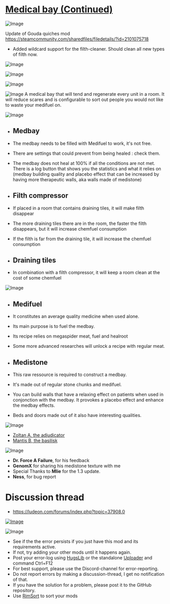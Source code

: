 # [Medical bay (Continued)]()

![Image](https://i.imgur.com/buuPQel.png)

Update of Gouda quiches mod https://steamcommunity.com/sharedfiles/filedetails/?id=2101075718

- Added wildcard support for the filth-cleaner. Should clean all new types of filth now.

![Image](https://i.imgur.com/pufA0kM.png)
	
![Image](https://i.imgur.com/Z4GOv8H.png)

![Image](https://i.imgur.com/9Bu9Lem.png)

![Image](https://vignette.wikia.nocookie.net/ftl/images/0/0f/MedbayCircle.png/revision/latest?cb=20150924212116) A medical bay that will tend and regenerate every unit in a room. It will reduce scares and is configurable to sort out people you would not like to waste your medifuel on.

![Image](https://i.imgur.com/CVlgJM7.png)

- ## Medbay



- The medbay needs to be filled with Medifuel to work, it's not free.
- There are settings that could prevent from being healed : check them.
- The medbay does not heal at 100% if all the conditions are not met. There is a log button that shows you the statistics and what it relies on (medbay building quality and placebo effect that can be increased by having more therapeutic walls, aka walls made of medistone)


- ## Filth compressor



- If placed in a room that contains draining tiles, it will make filth disappear
- The more draining tiles there are in the room, the faster the filth disappears, but it will increase chemfuel consumption
- If the filth is far from the draining tile, it will increase the chemfuel consumption


- ## Draining tiles



- In combination with a filth compressor, it will keep a room clean at the cost of some chemfuel





![Image](https://i.imgur.com/j65fgqS.png)



- ## Medifuel



- It constitutes an average quality medicine when used alone.
- Its main purpose is to fuel the medbay. 
- Its recipe relies on megaspider meat, fuel and healroot
- Some more advanced researches will unlock a recipe with regular meat.


- ## Medistone



- This raw ressource is required to construct a medbay.
- It's made out of regular stone chunks and medifuel.
- You can build walls that have a relaxing effect on patients when used in conjonction with the medbay. It provokes a placebo effect and enhance the medbay effects.
- Beds and doors made out of it also have interesting qualities.





![Image](https://i.imgur.com/9kOXMXt.png)



- [Zoltan A, the adjudicator](https://steamcommunity.com/sharedfiles/filedetails/?id=2141101865)
- [Mantis B, the basilisk](https://steamcommunity.com/sharedfiles/filedetails/?id=2203002421)



![Image](https://i.imgur.com/mPn1G3B.png)



- **Dr. Force A Failure**, for his feedback
- **GenomX** for sharing his medistone texture with me
- Special Thanks to **Mlie** for the 1.3 update.
- **Ness**, for bug report



# Discussion thread



- https://ludeon.com/forums/index.php?topic=37908.0



[![Image](https://i.imgur.com/R3wxkQW.png)](https://ko-fi.com/goudaquiche)

![Image](https://i.imgur.com/PwoNOj4.png)



-  See if the the error persists if you just have this mod and its requirements active.
-  If not, try adding your other mods until it happens again.
-  Post your error-log using [HugsLib](https://steamcommunity.com/workshop/filedetails/?id=818773962) or the standalone [Uploader](https://steamcommunity.com/sharedfiles/filedetails/?id=2873415404) and command Ctrl+F12
-  For best support, please use the Discord-channel for error-reporting.
-  Do not report errors by making a discussion-thread, I get no notification of that.
-  If you have the solution for a problem, please post it to the GitHub repository.
-  Use [RimSort](https://github.com/RimSort/RimSort/releases/latest) to sort your mods


